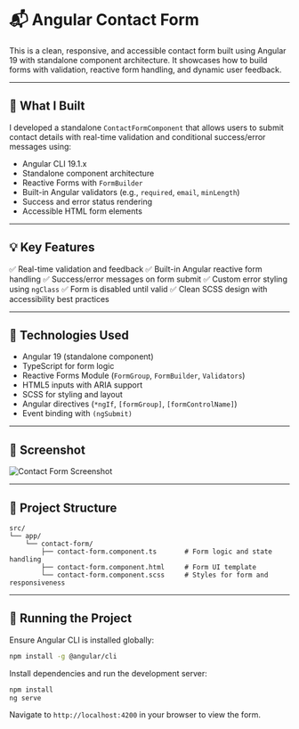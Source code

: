 # 📬 Angular Contact Form

This is a clean, responsive, and accessible contact form built using Angular 19 with standalone component architecture. It showcases how to build forms with validation, reactive form handling, and dynamic user feedback.

---

## 🔧 What I Built

I developed a standalone `ContactFormComponent` that allows users to submit contact details with real-time validation and conditional success/error messages using:

* Angular CLI 19.1.x
* Standalone component architecture
* Reactive Forms with `FormBuilder`
* Built-in Angular validators (e.g., `required`, `email`, `minLength`)
* Success and error status rendering
* Accessible HTML form elements

---

## 💡 Key Features

✅ Real-time validation and feedback
✅ Built-in Angular reactive form handling
✅ Success/error messages on form submit
✅ Custom error styling using `ngClass`
✅ Form is disabled until valid
✅ Clean SCSS design with accessibility best practices

---

## 🧱 Technologies Used

* Angular 19 (standalone component)
* TypeScript for form logic
* Reactive Forms Module (`FormGroup`, `FormBuilder`, `Validators`)
* HTML5 inputs with ARIA support
* SCSS for styling and layout
* Angular directives (`*ngIf`, `[formGroup]`, `[formControlName]`)
* Event binding with `(ngSubmit)`

---

## 📸 Screenshot

![Contact Form Screenshot](public/contact-form-screenshot.png)

---

## 📁 Project Structure

```
src/
└── app/
    └── contact-form/
        ├── contact-form.component.ts       # Form logic and state handling
        ├── contact-form.component.html     # Form UI template
        └── contact-form.component.scss     # Styles for form and responsiveness
```

---

## 🚀 Running the Project

Ensure Angular CLI is installed globally:

```bash
npm install -g @angular/cli
```

Install dependencies and run the development server:

```bash
npm install
ng serve
```

Navigate to `http://localhost:4200` in your browser to view the form.
